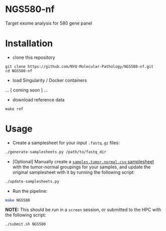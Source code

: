 # NGS580-nf
Target exome analysis for 580 gene panel

# Installation

- clone this repository

```
git clone https://github.com/NYU-Molecular-Pathology/NGS580-nf.git
cd NGS580-nf
```

- load Singularity / Docker containers

... [ coming soon ] ...

- download reference data

```
make ref
```

# Usage

- Create a samplesheet for your input `.fastq.gz` files:

```bash
./generate-samplesheets.py /path/to/fastq_dir
```

- [Optional] Manually create a [`samples.tumor.normal.csv` samplesheet](https://github.com/NYU-Molecular-Pathology/NGS580-nf/blob/master/example/samples.tumor.normal.csv) with the tumor-normal groupings for your samples, and update the original samplesheet with it by running the following script:

```bash
./update-samplesheets.py
```

- Run the pipeline:

```bash
make NGS580
```
__NOTE:__ This should be run in a `screen` session, or submitted to the HPC with the following script:

```bash
./submit.sh NGS580
```
